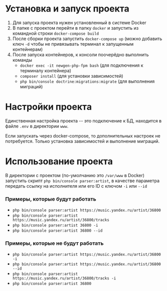 # Установка и запуск проекта

1. Для запуска проекта нужен установленный в системе Docker
2. В папке с проектом перейти в папку `docker` и запустить из командной строки `docker-compose build`
3. После сборки проекта запустить `docker-compose up` (можно добавить ключ `-d` чтобы не привязывать терминал к запущенным контейнерам)
4. После запуска контейнеров, к консоли поочерёдно выполнить команды
    - `docker exec -it newgen-php-fpm bash` (для подключения к терминалу контейнера)
    - `composer install` (для установки зависимостей)
    - `php bin/console doctrine:migrations:migrate` (для выполнения миграций)

# Настройки проекта
Единственная настройка проекта -- это подключение к БД, находится в файле `.env` в директории `www`.

Если запускать через docker-compose, то дополнительных настроек не потребуется. Только установка зависимостей и выполнение миграций. 

# Использование проекта
В директории с проектом (по-умолчанию это `/var/www` в Docker) запустить скрипт `php bin/console parser:artist`, в качестве параметра передать ссылку на исполнителя или его ID с ключом `-i` или `--id`

### Примеры, которые будут работать
- `php bin/console parser:artist https://music.yandex.ru/artist/36800`
- `php bin/console parser:artist https://music.yandex.ru/artist/36800/tracks`
- `php bin/console parser:artist 36800 -i`
- `php bin/console parser:artist 36800 --id`

### Примеры, которые не будут работать
- `php bin/console parser:artist https://music.yandex.ru/artist/36800 -i`
- `php bin/console parser:artist https://music.yandex.ru/artist/36800 --id`
- `php bin/console parser:artist https://music.yandex.ru/artist/36800/tracks -i`
- `php bin/console parser:artist 36800`
